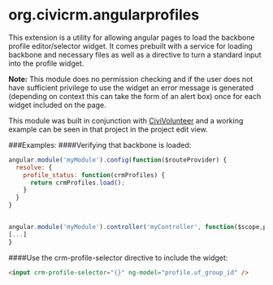 # org.civicrm.angularprofiles

This extension is a utility for allowing angular pages to load the backbone profile editor/selector widget.
It comes prebuilt with a service for loading backbone and necessary files as well as a directive to turn a standard input into the profile widget.

**Note:**
This module does no permission checking and if the user does not have sufficient privilege to use the widget an error message is generated (depending on context this can take the form of an alert box) once for each widget included on the page.

This module was built in conjunction with [CiviVolunteer](https://github.com/civicrm/org.civicrm.volunteer) and a working example can be seen in that project in the project edit view.

###Examples:
####Verifying that backbone is loaded:
```javascript
angular.module('myModule').config(function($routeProvider) {
  resolve: {
    profile_status: function(crmProfiles) {
      return crmProfiles.load();
    }
  }
}


angular.module('myModule').controller('myController', function($scope,profile_status) {
[...]
}

```

####Use the crm-profile-selector directive to include the widget:
```html
<input crm-profile-selector="{}" ng-model="profile.uf_group_id" />
```
